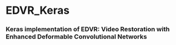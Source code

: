 # EDVR_Keras
### Keras implementation of EDVR: Video Restoration with Enhanced Deformable Convolutional Networks
